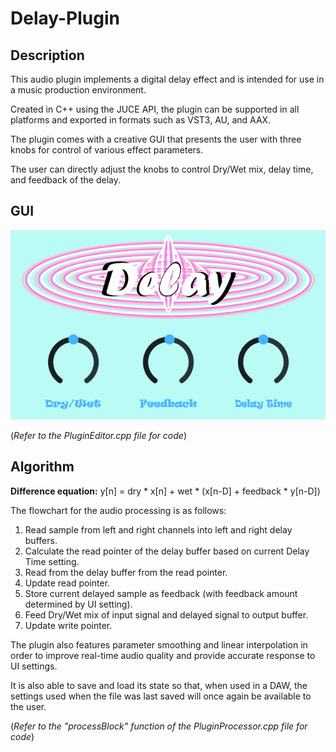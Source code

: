 # Delay-Plugin
## Description
This audio plugin implements a digital delay effect and is intended for use in a music production environment.

Created in C++ using the JUCE API, the plugin can be supported in all platforms and exported in formats such as VST3, AU, and AAX.

The plugin comes with a creative GUI that presents the user with three knobs for control of various effect parameters.

The user can directly adjust the knobs to control Dry/Wet mix, delay time, and feedback of the delay.

## GUI
![](Delay.PNG)

(*Refer to the PluginEditor.cpp file for code*)

## Algorithm
**Difference equation:** y[n] = dry * x[n] + wet * (x[n-D] + feedback * y[n-D])

The flowchart for the audio processing is as follows:

1. Read sample from left and right channels into left and right delay buffers.
2. Calculate the read pointer of the delay buffer based on current Delay Time setting.
3. Read from the delay buffer from the read pointer.
4. Update read pointer.
5. Store current delayed sample as feedback (with feedback amount determined by UI setting).
6. Feed Dry/Wet mix of input signal and delayed signal to output buffer.
7. Update write pointer.

The plugin also features parameter smoothing and linear interpolation in order to improve real-time audio quality and provide
accurate response to UI settings.

It is also able to save and load its state so that, when used in a DAW, the settings used when the file was last saved will
once again be available to the user.

(*Refer to the "processBlock" function of the PluginProcessor.cpp file for code*)

